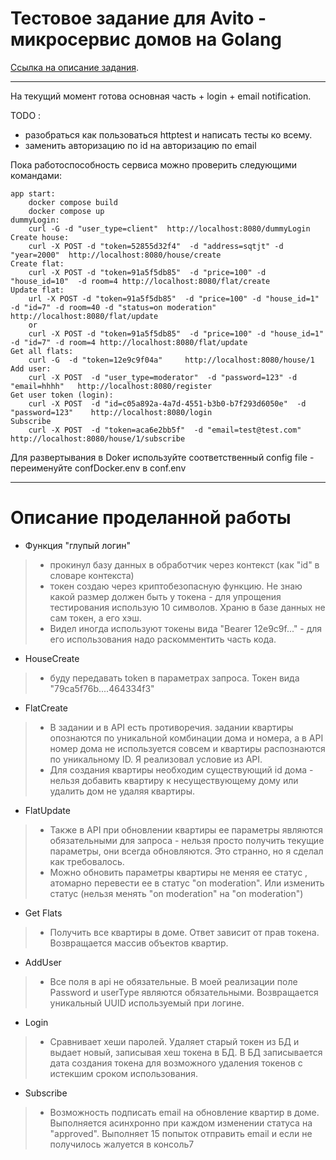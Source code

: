 # Тестовое задание для Avito - микросервис домов на Golang
 [Ссылка на описание задания](https://github.com/avito-tech/backend-bootcamp-assignment-2024).

---
На текущий момент готова основная часть + login + email notification.

TODO : 
* разобраться как пользоваться httptest и написать тесты ко всему.
* заменить авторизацию по id на авторизацию по email

Пока работоспособность сервиса можно проверить следующими командами:
```
app start:
    docker compose build
    docker compose up 
dummyLogin:
    curl -G -d "user_type=client"  http://localhost:8080/dummyLogin
Create house:
    curl -X POST -d "token=52855d32f4"  -d "address=sqtjt" -d "year=2000"  http://localhost:8080/house/create
Create flat: 
    curl -X POST -d "token=91a5f5db85"  -d "price=100" -d "house_id=10"  -d room=4 http://localhost:8080/flat/create   
Update flat: 
    url -X POST -d "token=91a5f5db85"  -d "price=100" -d "house_id=1" -d "id=7" -d room=40 -d "status=on moderation" http://localhost:8080/flat/update
    or
    curl -X POST -d "token=91a5f5db85"  -d "price=100" -d "house_id=1" -d "id=7" -d room=4 http://localhost:8080/flat/update
Get all flats:
    curl -G  -d "token=12e9c9f04a"     http://localhost:8080/house/1
Add user:
    curl -X POST  -d "user_type=moderator"  -d "password=123" -d "email=hhhh"   http://localhost:8080/register  
Get user token (login): 
    curl -X POST  -d "id=c05a892a-4a7d-4551-b3b0-b7f293d6050e"  -d "password=123"    http://localhost:8080/login  
Subscribe
    curl -X POST  -d "token=aca6e2bb5f"  -d "email=test@test.com"   http://localhost:8080/house/1/subscribe

```   
Для развертывания в Doker используйте соответственный config file - переименуйте confDocker.env  в conf.env

---
# Описание проделанной работы

* Функция "глупый логин" 
> - прокинул базу данных в обработчик через контекст (как "id" в словаре контекста) 
> - токен создаю через криптобезопасную функцию. Не знаю   какой размер должен быть у токена - для упрощения тестирования использую 10 символов. Храню в базе данных не сам токен, а его хэш. 
> - Видел иногда используют токены вида "Bearer 12e9c9f..." - для его использования надо раскомментить часть кода.

* HouseCreate 
> - буду передавать token в параметрах запроса.  Токен вида "79ca5f76b....464334f3"

* FlatCreate 
>  - В задании и в API есть противоречия.  задании квартиры опознаются по уникальной  комбинации дома и номера, а в API номер дома не используется совсем и квартиры распознаются по уникальному ID. Я реализовал условие из  API.
> - Для создания квартиры необходим существующий id дома - нельзя добавить квартиру к несуществующему дому или удалить дом не удаляя квартиры. 

* FlatUpdate 
 >- Также в API при обновлении квартиры ее параметры являются обязательными для запроса - нельзя просто получить текущие параметры, они всегда обновляются. Это странно, но я сделал как требовалось. 
 >- Можно обновить параметры квартиры не меняя ее статус ,  атомарно перевести ее в статус "on moderation". Или изменить статус (нельзя менять "on moderation" на "on moderation")

 * Get Flats 
 >- Получить все квартиры в доме. Ответ зависит от прав токена.
    Возвращается массив объектов квартир.
* AddUser 
>- Все поля в api не обязательные. В моей реализации поле Password и userType являются обязательными. Возвращается уникальный UUID используемый при логине. 

* Login 
>- Сравнивает хеши паролей. Удаляет старый токен из БД и выдает новый, записывая хеш токена в БД. В БД записывается дата создания токена для возможного удаления токенов с истекшим сроком использования. 

* Subscribe 
>- Возможность подписать email на обновление квартир в доме. Выполняется асинхронно при каждом изменении статуса на "approved". Выполняет 15 попыток отправить email и если не получилось жалуется в консоль7
